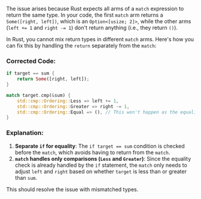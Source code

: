 The issue arises because Rust expects all arms of a `match` expression to return the same type. In your code, the first `match` arm returns a `Some([right, left])`, which is an `Option<[usize; 2]>`, while the other arms (`left += 1` and `right -= 1`) don't return anything (i.e., they return `()`).

In Rust, you cannot mix return types in different `match` arms. Here's how you can fix this by handling the `return` separately from the `match`:

### Corrected Code:

```rust
if target == sum {
    return Some([right, left]);
}

match target.cmp(&sum) {
    std::cmp::Ordering::Less => left += 1,
    std::cmp::Ordering::Greater => right -= 1,
    std::cmp::Ordering::Equal => (), // This won't happen as the equality check is handled before
}
```

### Explanation:

1. **Separate `if` for equality**: The `if target == sum` condition is checked before the `match`, which avoids having to return from the `match`.
2. **`match` handles only comparisons (`Less` and `Greater`)**: Since the equality check is already handled by the `if` statement, the `match` only needs to adjust `left` and `right` based on whether `target` is less than or greater than `sum`.

This should resolve the issue with mismatched types.
